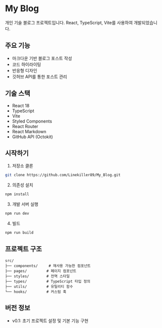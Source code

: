 # My Blog

개인 기술 블로그 프로젝트입니다. React, TypeScript, Vite를 사용하여 개발되었습니다.

## 주요 기능

- 마크다운 기반 블로그 포스트 작성
- 코드 하이라이팅
- 반응형 디자인
- 깃허브 API를 통한 포스트 관리

## 기술 스택

- React 18
- TypeScript
- Vite
- Styled Components
- React Router
- React Markdown
- GitHub API (Octokit)

## 시작하기

1. 저장소 클론

```bash
git clone https://github.com/Linekiller89/My_Blog.git
```

2. 의존성 설치

```bash
npm install
```

3. 개발 서버 실행

```bash
npm run dev
```

4. 빌드

```bash
npm run build
```

## 프로젝트 구조

```
src/
├── components/     # 재사용 가능한 컴포넌트
├── pages/         # 페이지 컴포넌트
├── styles/        # 전역 스타일
├── types/         # TypeScript 타입 정의
├── utils/         # 유틸리티 함수
└── hooks/         # 커스텀 훅
```

## 버전 정보

- v0.1: 초기 프로젝트 설정 및 기본 기능 구현
